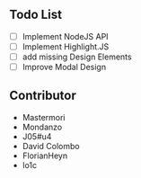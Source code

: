 Todo List
-

- [ ] Implement NodeJS API
- [ ] Implement Highlight.JS
- [ ] add missing Design Elements
- [ ] Improve Modal Design

## Contributor
- Mastermori
- Mondanzo
- J05#u4
- David Colombo
- FlorianHeyn
- lo1c